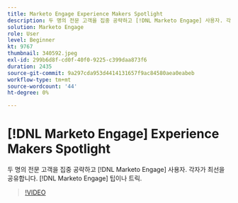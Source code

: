 ```yaml
---
title: Marketo Engage Experience Makers Spotlight
description: 두 명의 전문 고객을 집중 공략하고 [!DNL Marketo Engage] 사용자. 각자가 최선을 공유합니다. [!DNL Marketo Engage] 팁이나 트릭.
solution: Marketo Engage
role: User
level: Beginner
kt: 9767
thumbnail: 340592.jpeg
exl-id: 299b6d8f-cd0f-40f0-9225-c399daa873f6
duration: 2435
source-git-commit: 9a297cda953d4414131657f9ac84580aea0eabeb
workflow-type: tm+mt
source-wordcount: '44'
ht-degree: 0%

---
```


# [!DNL Marketo Engage] Experience Makers Spotlight

두 명의 전문 고객을 집중 공략하고 [!DNL Marketo Engage] 사용자. 각자가 최선을 공유합니다. [!DNL Marketo Engage] 팁이나 트릭.

>[!VIDEO](https://video.tv.adobe.com/v/340592/?quality=12&learn=on)
